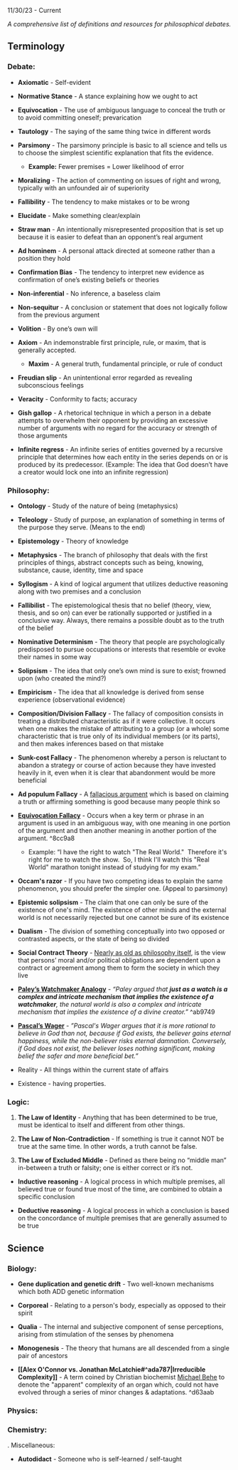 11/30/23 - Current

*A comprehensive list of definitions and resources for philosophical debates.*
## Terminology
### Debate:

* **Axiomatic** - Self-evident

* **Normative Stance** - A stance explaining how we ought to act

* **Equivocation** - The use of ambiguous language to conceal the truth or to avoid committing oneself; prevarication

* **Tautology** - The saying of the same thing twice in different words

* **Parsimony** - The parsimony principle is basic to all science and tells us to choose the simplest scientific explanation that fits the evidence.
	* **Example:** Fewer premises = Lower likelihood of error

* **Moralizing** - The action of commenting on issues of right and wrong, typically with an unfounded air of superiority

* **Fallibility** - The tendency to make mistakes or to be wrong

* **Elucidate** - Make something clear/explain

* **Straw man** - An intentionally misrepresented proposition that is set up because it is easier to defeat than an opponent’s real argument

* **Ad hominem** - A personal attack directed at someone rather than a position they hold

* **Confirmation Bias** - The tendency to interpret new evidence as confirmation of one’s existing beliefs or theories

* **Non-inferential** - No inference, a baseless claim

* **Non-sequitur** - A conclusion or statement that does not logically follow from the previous argument

* **Volition** - By one’s own will

* **Axiom** - An indemonstrable first principle, rule, or maxim, that is generally accepted.
	* **Maxim** - A general truth, fundamental principle, or rule of conduct

* **Freudian slip** - An unintentional error regarded as revealing subconscious feelings

* **Veracity** - Conformity to facts; accuracy

* **Gish gallop** - A rhetorical technique in which a person in a debate attempts to overwhelm their opponent by providing an excessive number of arguments with no regard for the accuracy or strength of those arguments

* **Infinite regress** - An infinite series of entities governed by a recursive principle that determines how each entity in the series depends on or is produced by its predecessor. (Example: The idea that God doesn’t have a creator would lock one into an infinite regression)

### Philosophy:

* **Ontology** - Study of the nature of being (metaphysics)

* **Teleology** - Study of purpose, an explanation of something in terms of the purpose they serve. (Means to the end)

* **Epistemology** - Theory of knowledge

* **Metaphysics** - The branch of philosophy that deals with the first principles of things, abstract concepts such as being, knowing, substance, cause, identity, time and space

* **Syllogism** - A kind of logical argument that utilizes deductive reasoning along with two premises and a conclusion

* **Fallibilist** - The epistemological thesis that no belief (theory, view, thesis, and so on) can ever be rationally supported or justified in a conclusive way. Always, there remains a possible doubt as to the truth of the belief

* **Nominative Determinism** - The theory that people are psychologically predisposed to pursue occupations or interests that resemble or evoke their names in some way

* **Solipsism** - The idea that only one’s own mind is sure to exist; frowned upon (who created the mind?)

* **Empiricism** - The idea that all knowledge is derived from sense experience (observational evidence)

* **Composition/Division Fallacy** - The fallacy of composition consists in treating a distributed characteristic as if it were collective. It occurs when one makes the mistake of attributing to a group (or a whole) some characteristic that is true only of its individual members (or its parts), and then makes inferences based on that mistake

* **Sunk-cost Fallacy** - The phenomenon whereby a person is reluctant to abandon a strategy or course of action because they have invested heavily in it, even when it is clear that abandonment would be more beneficial

* **Ad populum Fallacy** - A [fallacious argument](https://en.wikipedia.org/wiki/Fallacy "Fallacy") which is based on claiming a truth or affirming something is good because many people think so

* [**Equivocation Fallacy**](https://www.txst.edu/philosophy/resources/fallacy-definitions/Equivocation.html) - Occurs when a key term or phrase in an argument is used in an ambiguous way, with one meaning in one portion of the argument and then another meaning in another portion of the argument. ^8cc9a8
	* Example: “I have the right to watch "The Real World."  Therefore it's right for me to watch the show.  So, I think I'll watch this "Real World" marathon tonight instead of studying for my exam.”

* **Occam's razor** - If you have two competing ideas to explain the same phenomenon, you should prefer the simpler one. (Appeal to parsimony)

* **Epistemic solipsism** - The claim that one can only be sure of the existence of one's mind. The existence of other minds and the external world is not necessarily rejected but one cannot be sure of its existence

* **Dualism** - The division of something conceptually into two opposed or contrasted aspects, or the state of being so divided

* **Social Contract Theory** - [Nearly as old as philosophy itself](https://iep.utm.edu/soc-cont/), is the view that persons’ moral and/or political obligations are dependent upon a contract or agreement among them to form the society in which they live

* [**Paley’s Watchmaker Analogy**](https://studymind.co.uk/questions/what-is-paley-s-watch-analogy/#:~:text=Paley%20argued%20that%20just%20as,existence%20of%20a%20divine%20creator.) - *“Paley argued that **just as a watch is a complex and intricate mechanism that implies the existence of a watchmaker**, the natural world is also a complex and intricate mechanism that implies the existence of a divine creator.”* ^ab9749

* [**Pascal’s Wager**](https://en.wikipedia.org/wiki/Pascal%27s_wager) - *”Pascal's Wager argues that it is more rational to believe in God than not, because if God exists, the believer gains eternal happiness, while the non-believer risks eternal damnation. Conversely, if God does not exist, the believer loses nothing significant, making belief the safer and more beneficial bet.”*

* Reality - All things within the current state of affairs
* Existence - having properties.
### Logic:

1. **The Law of Identity** - Anything that has been determined to be true, must be identical to itself and different from other things.

2. **The Law of Non-Contradiction** - If something is true it cannot NOT be true at the same time. In other words, a truth cannot be false.

3. **The Law of Excluded Middle** - Defined as there being no “middle man” in-between a truth or falsity; one is either correct or it’s not.

* **Inductive reasoning** - A logical process in which multiple premises, all believed true or found true most of the time, are combined to obtain a specific conclusion

* **Deductive reasoning** - A logical process in which a conclusion is based on the concordance of multiple premises that are generally assumed to be true

## Science

### Biology:

* **Gene duplication and genetic drift** - Two well-known mechanisms which both ADD genetic information

* **Corporeal** - Relating to a person's body, especially as opposed to their spirit

* **Qualia** - The internal and subjective component of sense perceptions, arising from stimulation of the senses by phenomena

* **Monogenesis** - The theory that humans are all descended from a single pair of ancestors

* **[[Alex O'Connor vs. Jonathan McLatchie#^ada787|Irreducible Complexity]]** - A term coined by Christian biochemist [Michael Behe](https://en.wikipedia.org/wiki/Michael_Behe) to denote the "apparent" complexity of an organ which, could not have evolved through a series of minor changes & adaptations.  ^d63aab

### Physics:

### Chemistry:

. Miscellaneous:

* **Autodidact** - Someone who is self-learned / self-taught
